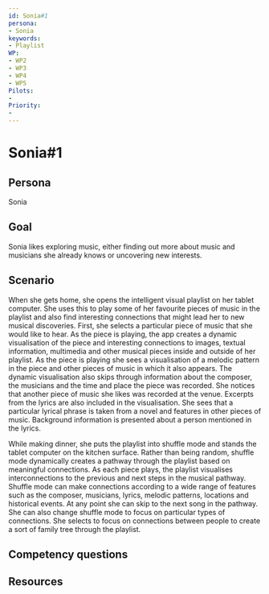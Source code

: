 ```yaml
---
id: Sonia#1
persona: 
- Sonia
keywords: 
- Playlist
WP:
- WP2
- WP3
- WP4
- WP5
Pilots:
- 
Priority:
- 
---
```

# Sonia#1

## Persona
Sonia

## Goal
Sonia likes exploring music, either finding out more about music and musicians she already knows or uncovering new interests.

## Scenario  
When she gets home, she opens the intelligent visual playlist on her tablet computer. She uses this to play some of her favourite pieces of music in the playlist and also find interesting connections that might lead her to new musical discoveries.  First, she selects a particular piece of music that she would like to hear. As the piece is playing, the app creates a dynamic visualisation of the piece and interesting connections to images, textual information, multimedia and other musical pieces inside and outside of her playlist. As the piece is playing she sees a visualisation of a melodic pattern in the piece and other pieces of music in which it also appears. The dynamic visualisation also skips through information about the composer, the musicians and the time and place the piece was recorded. She notices that another piece of music she likes was recorded at the venue. Excerpts from the lyrics are also included in the visualisation. She sees that a particular lyrical phrase is taken from a novel and features in other pieces of music. Background information is presented about a person mentioned in the lyrics.

While making dinner, she puts the playlist into shuffle mode and stands the tablet computer on the kitchen surface. Rather than being random, shuffle mode dynamically creates a pathway through the playlist based on meaningful connections. As each piece plays, the playlist visualises interconnections to the previous and next steps in the musical pathway. Shuffle mode can make connections according to a wide range of features such as the composer, musicians, lyrics, melodic patterns,  locations and historical events. At any point she can skip to the next song in the pathway. She can also change shuffle mode to focus on particular types of connections.  She selects to focus on connections between people to create a sort of family tree through the playlist. 

## Competency questions 


## Resources

